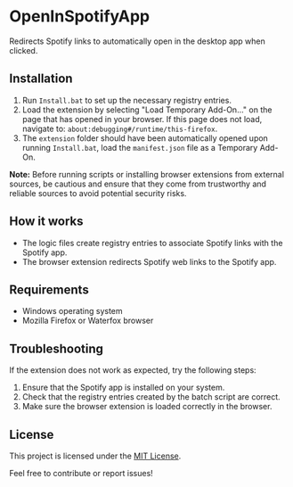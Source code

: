 # OpenInSpotifyApp

Redirects Spotify links to automatically open in the desktop app when clicked.

## Installation

1. Run `Install.bat` to set up the necessary registry entries.
2. Load the extension by selecting "Load Temporary Add-On..." on the page that has opened in your browser. If this page does not load, navigate to: `about:debugging#/runtime/this-firefox`.
3. The `extension` folder should have been automatically opened upon running `Install.bat`, load the `manifest.json` file as a Temporary Add-On.

**Note:** Before running scripts or installing browser extensions from external sources, be cautious and ensure that they come from trustworthy and reliable sources to avoid potential security risks.

## How it works

- The logic files create registry entries to associate Spotify links with the Spotify app.
- The browser extension redirects Spotify web links to the Spotify app.

## Requirements

- Windows operating system
- Mozilla Firefox or Waterfox browser

## Troubleshooting

If the extension does not work as expected, try the following steps:

1. Ensure that the Spotify app is installed on your system.
2. Check that the registry entries created by the batch script are correct.
3. Make sure the browser extension is loaded correctly in the browser.

## License

This project is licensed under the [MIT License](LICENSE).

Feel free to contribute or report issues!

